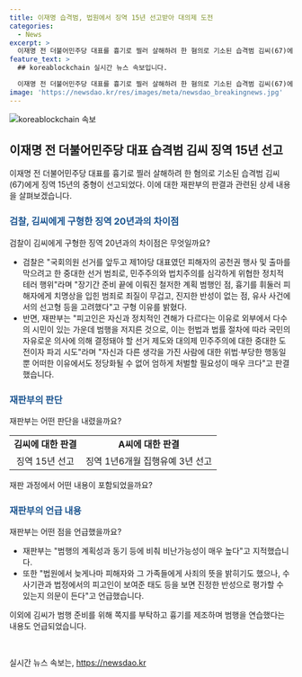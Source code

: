 ```yaml
---
title: 이재명 습격범, 법원에서 징역 15년 선고받아 대의제 도전
categories:
  - News
excerpt: >
  이재명 전 더불어민주당 대표를 흉기로 찔러 살해하려 한 혐의로 기소된 습격범 김씨(67)에게 징역 15년의 중형이 선고됐다. 재판부는 피해자 개인의 생명권을 박탈하려는 시도뿐 아니라 국회의원 선거를 방해하는 행위로 자유민주주의에 대한 도전이라며 엄한 처벌 필요성을 강조했고, 범행의 계획성과 동기에 대한 비난가능성을 지적했다. 또한 방조 혐의로 기소된 A씨에게는 징역 1년6개월에 집행유예 3년이 선고됐다. 
feature_text: >
  ## koreablockchain 실시간 뉴스 속보입니다.

  이재명 전 더불어민주당 대표를 흉기로 찔러 살해하려 한 혐의로 기소된 습격범 김씨(67)에게 징역 15년의 중형이 선고됐다. 재판부는 피해자 개인의 생명권을 박탈하려는 시도뿐 아니라 국회의원 선거를 방해하는 행위로 자유민주주의에 대한 도전이라며 엄한 처벌 필요성을 강조했고, 범행의 계획성과 동기에 대한 비난가능성을 지적했다. 또한 방조 혐의로 기소된 A씨에게는 징역 1년6개월에 집행유예 3년이 선고됐다. 
image: 'https://newsdao.kr/res/images/meta/newsdao_breakingnews.jpg'
---
```


<p><img src="https://newsdao.kr/res/images/meta/newsdao_breakingnews.jpg" alt="koreablockchain 속보" /></p>

<h2 data-ke-size="size26">이재명 전 더불어민주당 대표 습격범 김씨 징역 15년 선고</h2>

<p data-ke-size="size16">이재명 전 더불어민주당 대표를 흉기로 찔러 살해하려 한 혐의로 기소된 습격범 김씨(67)에게 징역 15년의 중형이 선고되었다. 이에 대한 재판부의 판결과 관련된 상세 내용을 살펴보겠습니다.</p>

<h3><b><span style="color: #1a5490;">검찰, 김씨에게 구형한 징역 20년과의 차이점</span></b></h3>

<p data-ke-size="size16">검찰이 김씨에게 구형한 징역 20년과의 차이점은 무엇일까요?</p>

<ul>
  <li>검찰은 "국회의원 선거를 앞두고 제1야당 대표였던 피해자의 공천권 행사 및 출마를 막으려고 한 중대한 선거 범죄로, 민주주의와 법치주의를 심각하게 위협한 정치적 테러 행위"라며 "장기간 준비 끝에 이뤄진 철저한 계획 범행인 점, 흉기를 휘둘러 피해자에게 치명상을 입힌 범죄로 죄질이 무겁고, 진지한 반성이 없는 점, 유사 사건에서의 선고형 등을 고려했다"고 구형 이유를 밝혔다.</li>
  <li>반면, 재판부는 "피고인은 자신과 정치적인 견해가 다르다는 이유로 외부에서 다수의 시민이 있는 가운데 범행을 저지른 것으로, 이는 헌법과 법률 절차에 따라 국민의 자유로운 의사에 의해 결정돼야 할 선거 제도와 대의제 민주주의에 대한 중대한 도전이자 파괴 시도"라며 "자신과 다른 생각을 가진 사람에 대한 위법·부당한 행동일 뿐 어떠한 이유에서도 정당화될 수 없어 엄하게 처벌할 필요성이 매우 크다"고 판결했습니다.</li>
</ul>

<h3><b><span style="color: #1a5490;">재판부의 판단</span></b></h3>

<p data-ke-size="size16">재판부는 어떤 판단을 내렸을까요?</p>

<table style="width: 100%;">
<tbody>
<tr>
<td style="text-align: center; height: 17px;"><b>김씨에 대한 판결</b></td>
<td style="text-align: center; height: 17px;"><b>A씨에 대한 판결</b></td>
</tr>
<tr>
<td style="text-align: center; height: 17px;">징역 15년 선고</td>
<td style="text-align: center; height: 17px;">징역 1년6개월 집행유예 3년 선고</td>
</tr>
</tbody>
</table>

<p data-ke-size="size16">재판 과정에서 어떤 내용이 포함되었을까요?</p>

<h3><b><span style="color: #1a5490;">재판부의 언급 내용</span></b></h3>

<p data-ke-size="size16">재판부는 어떤 점을 언급했을까요?</p>

<ul>
  <li>재판부는 "범행의 계획성과 동기 등에 비춰 비난가능성이 매우 높다"고 지적했습니다.</li>
  <li>또한 "법원에서 늦게나마 피해자와 그 가족들에게 사죄의 뜻을 밝히기도 했으나, 수사기관과 법정에서의 피고인이 보여준 태도 등을 보면 진정한 반성으로 평가할 수 있는지 의문이 든다"고 언급했습니다.</li>
</ul>

<p data-ke-size="size16">이외에 김씨가 범행 준비를 위해 쪽지를 부탁하고 흉기를 제조하며 범행을 연습했다는 내용도 언급되었습니다.</p>

<p data-ke-size="size16">&nbsp;</p>
실시간 뉴스 속보는, <a href="https://newsdao.kr" rel="dofollow">https://newsdao.kr</a>


